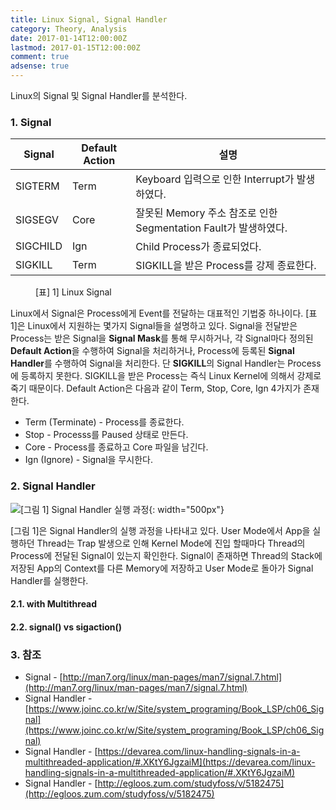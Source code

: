 ```yaml
---
title: Linux Signal, Signal Handler
category: Theory, Analysis
date: 2017-01-14T12:00:00Z
lastmod: 2017-01-15T12:00:00Z
comment: true
adsense: true
---
```


Linux의 Signal 및 Signal Handler를 분석한다.

### 1. Signal

| Signal | Default Action | 설명 |
|--------|----------------|------|
| SIGTERM | Term | Keyboard 입력으로 인한 Interrupt가 발생하였다. |
| SIGSEGV | Core | 잘못된 Memory 주소 참조로 인한 Segmentation Fault가 발생하였다. |
| SIGCHILD | Ign | Child Process가 종료되었다. |
| SIGKILL | Term | SIGKILL을 받은 Process를 강제 종료한다. |

<figure>
<figcaption class="caption">[표] 1] Linux Signal</figcaption>
</figure>

Linux에서 Signal은 Process에게 Event를 전달하는 대표적인 기법중 하나이다. [표 1]은 Linux에서 지원하는 몇가지 Signal들을 설명하고 있다. Signal을 전달받은 Process는 받은 Signal을 **Signal Mask**를 통해 무시하거나, 각 Signal마다 정의된 **Default Action**을 수행하여 Signal을 처리하거나, Process에 등록된 **Signal Handler**를 수행하여 Signal을 처리한다. 단 **SIGKILL**의 Signal Handler는 Process에 등록하지 못한다. SIGKILL을 받은 Process는 즉식 Linux Kernel에 의해서 강제로 죽기 때문이다. Default Action은 다음과 같이 Term, Stop, Core, Ign 4가지가 존재한다.

* Term (Terminate) - Process를 종료한다.
* Stop - Processs를 Paused 상태로 만든다.
* Core - Process를 종료하고 Core 파일을 남긴다.
* Ign (Ignore) - Signal을 무시한다.

### 2. Signal Handler

![[그림 1] Signal Handler 실행 과정]({{site.baseurl}}/images/theory_analysis/Linux_Signal_Signal_Handler/Linux_Signal_Handler_Process.PNG){: width="500px"}

[그림 1]은 Signal Handler의 실행 과정을 나타내고 있다. User Mode에서 App을 실행하던 Thread는 Trap 발생으로 인해 Kernel Mode에 진입 할때마다 Thread의 Process에 전달된 Signal이 있는지 확인한다. Signal이 존재하면 Thread의 Stack에 저장된 App의 Context를 다른 Memory에 저장하고 User Mode로 돌아가 Signal Handler를 실행한다.

#### 2.1. with Multithread

#### 2.2. signal() vs sigaction()

### 3. 참조

* Signal - [http://man7.org/linux/man-pages/man7/signal.7.html](http://man7.org/linux/man-pages/man7/signal.7.html)
* Signal Handler - [https://www.joinc.co.kr/w/Site/system_programing/Book_LSP/ch06_Signal](https://www.joinc.co.kr/w/Site/system_programing/Book_LSP/ch06_Signal)
* Signal Handler - [https://devarea.com/linux-handling-signals-in-a-multithreaded-application/#.XKtY6JgzaiM](https://devarea.com/linux-handling-signals-in-a-multithreaded-application/#.XKtY6JgzaiM)
* Signal Handler - [http://egloos.zum.com/studyfoss/v/5182475](http://egloos.zum.com/studyfoss/v/5182475)
